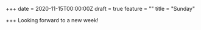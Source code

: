 +++
date = 2020-11-15T00:00:00Z
draft = true
feature = ""
title = "Sunday"

+++
Looking forward to a new week!
